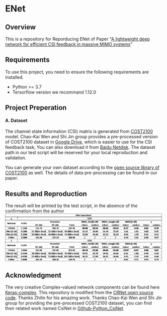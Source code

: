 # ENet
## Overview
This is a repository for Reporducing ENet of Paper "[A lightweight deep network for efficient CSI feedback in massive MIMO systems](https://ieeexplore.ieee.org/document/9439959)"

## Requirements
To use this project, you need to ensure the following requirements are installed.

- Python >= 3.7
- Tersorflow version we recommand 1.12.0


## Project Preperation
#### A. Dataset

The channel state information (CSI) matrix is generated from [COST2100](https://ieeexplore.ieee.org/document/6393523) model. Chao-Kai Wen and Shi Jin group provides a pre-processed version of COST2100 dataset in [Google Drive](https://drive.google.com/drive/folders/1_lAMLk_5k1Z8zJQlTr5NRnSD6ACaNRtj?usp=sharing), which is easier to use for the CSI feedback task; You can also download it from [Baidu Netdisk](https://pan.baidu.com/s/1Ggr6gnsXNwzD4ULbwqCmjA). The dataset path in our test script will be reserved for your local reproduction and validation.

You can generate your own dataset according to the [open source library of COST2100](https://github.com/cost2100/cost2100) as well. The details of data pre-processing can be found in our paper.


## Results and Reproduction
The result will be printed by the test script, in the absence of the confirmation from the author
![alt test](https://github.com/TeleRagingFires/CVLNet/blob/main/Response/ENet_Reproduce/ENet.png?raw=true)


## Acknowledgment

The very creative Complex-valued network components can be found here [Keras-complex](https://github.com/JesperDramsch/keras-complex). This repository is modified from the [CRNet open source code](https://github.com/Kylin9511/CRNet). Thanks Zhilin for his amazing work.
Thanks Chao-Kai Wen and Shi Jin group for providing the pre-processed COST2100 dataset, you can find their related work named CsiNet in [Github-Python_CsiNet](https://github.com/sydney222/Python_CsiNet). 

